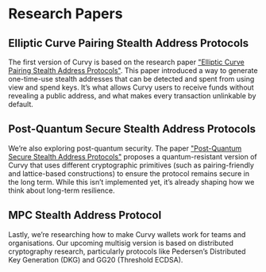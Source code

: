 # Research Papers

## Elliptic Curve Pairing Stealth Address Protocols
The first version of Curvy is based on the research paper ["Elliptic Curve Pairing Stealth Address Protocols"](https://arxiv.org/abs/2312.12131). This paper introduced a way to generate one-time-use stealth addresses that can be detected and spent from using view and spend keys. It’s what allows Curvy users to receive funds without revealing a public address, and what makes every transaction unlinkable by default.

## Post-Quantum Secure Stealth Address Protocols
We’re also exploring post-quantum security. The paper ["Post-Quantum Secure Stealth Address Protocols"](https://eprint.iacr.org/2025/112.pdf) proposes a quantum-resistant version of Curvy that uses different cryptographic primitives (such as pairing-friendly and lattice-based constructions) to ensure the protocol remains secure in the long term. While this isn’t implemented yet, it’s already shaping how we think about long-term resilience.

## MPC Stealth Address Protocol
Lastly, we’re researching how to make Curvy wallets work for teams and organisations. Our upcoming multisig version is based on distributed cryptography research, particularly protocols like Pedersen’s Distributed Key Generation (DKG) and GG20 (Threshold ECDSA).
